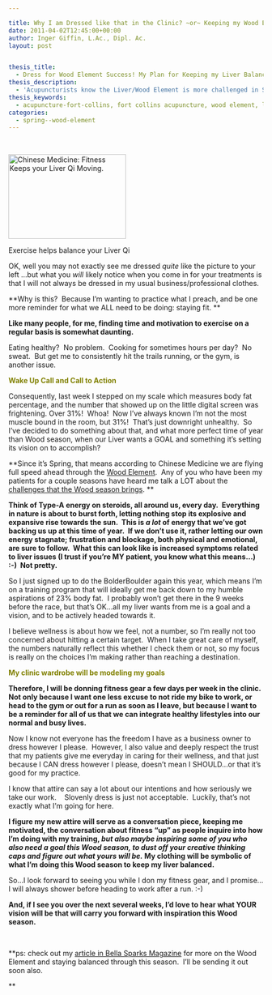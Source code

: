 ```yaml
---

title: Why I am Dressed like that in the Clinic? ~or~ Keeping my Wood Element Happy!
date: 2011-04-02T12:45:00+00:00
author: Inger Giffin, L.Ac., Dipl. Ac.
layout: post


thesis_title:
  - Dress for Wood Element Success! My Plan for Keeping my Liver Balanced
thesis_description:
  - 'Acupuncturists know the Liver/Wood Element is more challenged in Spring.  A goal like exercise to move the Qi is a great step towards staying balanced. '
thesis_keywords:
  - acupuncture-fort-collins, fort collins acupuncture, wood element, liver imbalance
categories:
  - spring--wood-element
---
```

&nbsp;

<div id="attachment_1017" style="width: 242px" class="wp-caption alignleft">
  <a href="http://www.wisdomwaysacupuncture.com/wp-content/uploads/2011/04/vintagefitness.jpg"><img class=" wp-image-1017" title="Fitness Keeps your Liver Qi Moving" src="http://www.wisdomwaysacupuncture.com/wp-content/uploads/2011/04/vintagefitness-150x108.jpg" alt="Chinese Medicine: Fitness Keeps your Liver Qi Moving." width="232" height="167" srcset="http://www.wisdomwaysacupuncture.com/wp-content/uploads/2011/04/vintagefitness-150x108.jpg 150w, http://www.wisdomwaysacupuncture.com/wp-content/uploads/2011/04/vintagefitness.jpg 264w" sizes="(max-width: 232px) 100vw, 232px" /></a>
  
  <p class="wp-caption-text">
    Exercise helps balance your Liver Qi
  </p>
</div>

OK, well you may not exactly see me dressed _quite_ like the picture to your left &#8230;but what you _will_ likely notice when you come in for your treatments is that I will not always be dressed in my usual business/professional clothes.

**Why is this?  Because I&#8217;m wanting to practice what I preach, and be one more reminder for what we ALL need to be doing: staying fit. ** 

**Like many people, for me, finding time and motivation to exercise on a regular basis is somewhat daunting.**

Eating healthy?  No problem.  Cooking for sometimes hours per day?  No sweat.  But get me to consistently hit the trails running, or the gym, is another issue.

**<span style="color: #808000;">Wake Up Call and Call to Action</span>**

Consequently, last week I stepped on my scale which measures body fat percentage, and the number that showed up on the little digital screen was frightening. Over 31%!  Whoa!  Now I&#8217;ve always known I&#8217;m not the most muscle bound in the room, but 31%!  That&#8217;s just downright unhealthy.  So I&#8217;ve decided to do something about that, and what more perfect time of year than Wood season, when our Liver wants a GOAL and something it&#8217;s setting its vision on to accomplish?

**Since it&#8217;s Spring, that means according to Chinese Medicine we are flying full speed ahead through the [Wood Element](http://www.wisdomwaysacupuncture.com/2018/05/15/ready-set-wood-season-what-acupuncture-theory-has-to-say-about-spring/).  Any of you who have been my patients for a couple seasons have heard me talk a LOT about the [challenges that the Wood season brings](http://www.wisdomwaysacupuncture.com/2018/04/15/wood-element-agitation-tips/). ** 

**Think of Type-A energy on steroids, all around us, every day.  Everything in nature is about to burst forth, letting nothing stop its explosive and expansive rise towards the sun.  This is _a lot_ of energy that we&#8217;ve got backing us up at this time of year.  If we don&#8217;t use it, rather letting our own energy stagnate; frustration and blockage, both physical and emotional, are sure to follow.  What this can look like is increased symptoms related to liver issues (I trust if you&#8217;re MY patient, you know what this means&#8230;) :-)  Not pretty.**

So I just signed up to do the BolderBoulder again this year, which means I&#8217;m on a training program that will ideally get me back down to my humble aspirations of 23% body fat.  I probably won&#8217;t get there in the 9 weeks before the race, but that&#8217;s OK&#8230;all my liver wants from me is a goal and a vision, and to be actively headed towards it.

I believe wellness is about how we feel, not a number, so I&#8217;m really not too concerned about hitting a certain target.  When I take great care of myself, the numbers naturally reflect this whether I check them or not, so my focus is really on the choices I&#8217;m making rather than reaching a destination.

**<span style="color: #808000;">My clinic wardrobe will be modeling my goals</span>** 

**Therefore, I will be donning fitness gear a few days per week in the clinic.  Not only because I want one less excuse to not ride my bike to work, or head to the gym or out for a run as soon as I leave, but because I want to be a reminder for all of us that we can integrate healthy lifestyles into our normal and busy lives.**

Now I know not everyone has the freedom I have as a business owner to dress however I please.  However, I also value and deeply respect the trust that my patients give me everyday in caring for their wellness, and that just because I CAN dress however I please, doesn&#8217;t mean I SHOULD&#8230;or that it&#8217;s good for my practice.

I know that attire can say a lot about our intentions and how seriously we take our work.    Slovenly dress is just not acceptable.  Luckily, that&#8217;s not exactly what I&#8217;m going for here.

**I figure my new attire will serve as a conversation piece, keeping me motivated, the conversation about fitness &#8220;up&#8221; as people inquire into how I&#8217;m doing with my training, _but also maybe inspiring some of you who also need a goal this Wood season, to dust off your creative thinking caps and figure out what yours will be._ My clothing will be symbolic of what I&#8217;m doing this Wood season to keep my liver balanced.** 

So&#8230;I look forward to seeing you while I don my fitness gear, and I promise&#8230;I will always shower before heading to work after a run. :-)

**And, if I see you over the next several weeks, I&#8217;d love to hear what YOUR vision will be that will carry you forward with inspiration this Wood season.**

&nbsp;

**ps: check out my <a href="http://r20.rs6.net/tn.jsp?llr=lem6kddab&et=1104930867875&s=32&e=001rlhHi2fluzQ94TTi1kdckFTHAmSU9qPC3wCg3256xrBM8R4g-GOi2_COQzZwkqVFrtmTJoa56S7iRTM1gv0B-yf9Aq2ArrFvJLuHTxfdEh6slBQURKZtcyKi_-qTo_Bh7NuuwOCQCcKwheKcSZGLvwdC-Xvuhd7jdIKnzboH3-h-UY_lSS6tFw==" target="_blank" rel="noopener">article in Bella Sparks Magazine</a> for more on the Wood Element and staying balanced through this season.  I&#8217;ll be sending it out soon also.
  
**